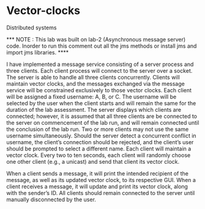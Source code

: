 # Vector-clocks
Distributed systems


*** NOTE : This lab was built on lab-2 (Asynchronous message server) code. Inorder to run this comment out all the jms methods or install jms and import jms libraries. ****

I have implemented a message service consisting of a server process and three clients. Each client process will connect
to the server over a socket. The server is able to handle all three clients concurrently. Clients will maintain
vector clocks, and the messages exchanged via the message service will be constrained exclusively to those vector
clocks.
Each client will be assigned a fixed username: A, B, or C. The username will be selected by the user when the client
starts and will remain the same for the duration of the lab assessment. The server displays which clients are
connected; however, it is assumed that all three clients are be connected to the server on commencement of the lab
run, and will remain connected until the conclusion of the lab run.
Two or more clients may not use the same username simultaneously. Should the server detect a concurrent conflict in
username, the client’s connection should be rejected, and the client’s user should be prompted to select a different
name.
Each client will maintain a vector clock. Every two to ten seconds, each client will randomly choose one other client
(e.g., a unicast) and send that client its vector clock. 

When a client sends a message, it will print the intended recipient of the message, as well as its updated vector clock, to
its respective GUI. When a client receives a message, it will update and print its vector clock, along with the sender’s ID.
All clients should remain connected to the server until manually disconnected by the user.
